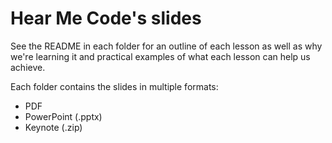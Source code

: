Hear Me Code's slides
======

See the README in each folder for an outline of each lesson as well as why we're learning it and practical examples of what each lesson can help us achieve.

Each folder contains the slides in multiple formats:
* PDF
* PowerPoint (.pptx)
* Keynote (.zip)
